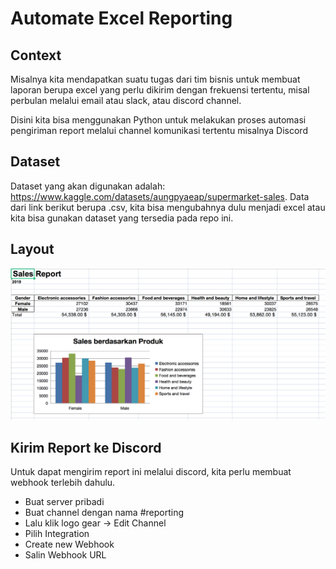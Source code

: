 # Automate Excel Reporting

## Context
Misalnya kita mendapatkan suatu tugas dari tim bisnis untuk membuat laporan berupa excel yang perlu dikirim dengan frekuensi tertentu, misal perbulan melalui email atau slack, atau discord channel.

Disini kita bisa menggunakan Python untuk melakukan proses automasi pengiriman report melalui channel komunikasi tertentu misalnya Discord


## Dataset
Dataset yang akan digunakan adalah:
https://www.kaggle.com/datasets/aungpyaeap/supermarket-sales. Data dari link berikut berupa .csv, kita bisa mengubahnya dulu menjadi excel atau kita bisa gunakan dataset yang tersedia pada repo ini.

## Layout
![alt text](images/layout.png)


## Kirim Report ke Discord
Untuk dapat mengirim report ini melalui discord, kita perlu membuat webhook terlebih dahulu.
- Buat server pribadi
- Buat channel dengan nama #reporting
- Lalu klik logo gear -> Edit Channel
- Pilih Integration
- Create new Webhook
- Salin Webhook URL

